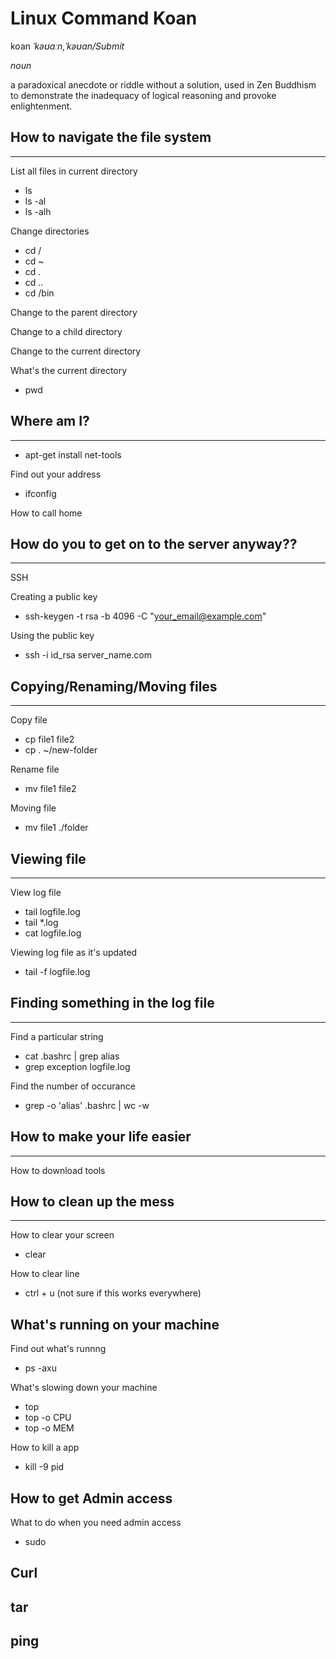 # Linux Command Koan
koan 
*ˈkəʊɑːn,ˈkəʊan/Submit*

*noun*

a paradoxical anecdote or riddle without a solution, used in Zen Buddhism to demonstrate the inadequacy of logical reasoning and provoke enlightenment.

## How to navigate the file system
---
List all files in current directory
* ls
* ls -al
* ls -alh

Change directories
* cd /
* cd ~
* cd .
* cd .. 
* cd /bin


Change to the parent directory

Change to a child directory

Change to the current directory

What's the current directory

* pwd

## Where am I?
---
* apt-get install net-tools

Find out your address
* ifconfig

How to call home

## How do you to get on to the server anyway??
---
SSH

Creating a public key
* ssh-keygen -t rsa -b 4096 -C "your_email@example.com"

Using the public key
* ssh -i id_rsa server_name.com

## Copying/Renaming/Moving files
---

Copy file
* cp file1 file2
* cp . ~/new-folder

Rename file
* mv file1 file2

Moving file
* mv file1 ./folder

## Viewing file
---
View log file
* tail logfile.log
* tail *.log
* cat logfile.log


Viewing log file as it's updated
* tail -f logfile.log

## Finding something in the log file
---
Find a particular string
* cat .bashrc | grep alias
* grep exception logfile.log

Find the number of occurance
* grep -o 'alias' .bashrc | wc -w

## How to make your life easier
---
How to download tools

## How to clean up the mess
---
How to clear your screen
* clear

How to clear line
* ctrl + u (not sure if this works everywhere)

## What's running on your machine
Find out what's runnng
* ps -axu

What's slowing down your machine
* top
* top -o CPU
* top -o MEM

How to kill a app
* kill -9 pid

## How to get Admin access
What to do when you need admin access
* sudo

## Curl

## tar

## ping
